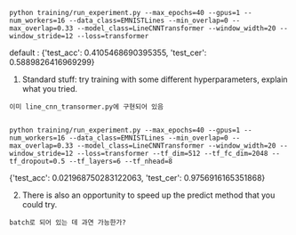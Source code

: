 ```
python training/run_experiment.py --max_epochs=40 --gpus=1 --num_workers=16 --data_class=EMNISTLines --min_overlap=0 --max_overlap=0.33 --model_class=LineCNNTransformer --window_width=20 --window_stride=12 --loss=transformer
```
default : {'test_acc': 0.4105468690395355, 'test_cer': 0.5889826416969299}

1. Standard stuff: try training with some different hyperparameters, explain what you tried.
```
이미 line_cnn_transormer.py에 구현되어 있음


python training/run_experiment.py --max_epochs=40 --gpus=1 --num_workers=16 --data_class=EMNISTLines --min_overlap=0 --max_overlap=0.33 --model_class=LineCNNTransformer --window_width=20 --window_stride=12 --loss=transformer --tf_dim=512 --tf_fc_dim=2048 --tf_dropout=0.5 --tf_layers=6 --tf_nhead=8
```
{'test_acc': 0.021968750283122063, 'test_cer': 0.9756916165351868}



2. There is also an opportunity to speed up the predict method that you could try.
```
batch로 되어 있는 데 과연 가능한가?  
```